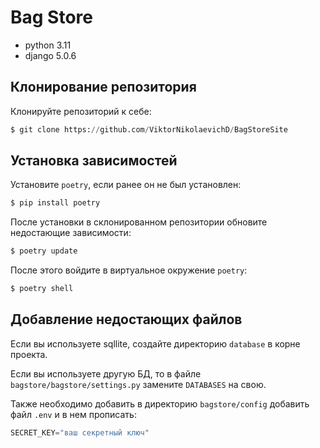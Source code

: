 # Bag Store
* python 3.11
* django 5.0.6

## Клонирование репозитория

Клонируйте репозиторий к себе:
```python
$ git clone https://github.com/ViktorNikolaevichD/BagStoreSite
```

## Установка зависимостей
Установите `poetry`, если ранее он не был установлен:
```python
$ pip install poetry
```
После установки в склонированном репозитории обновите недостающие зависимости:
```python
$ poetry update
```
После этого войдите в виртуальное окружение `poetry`:
```python
$ poetry shell
```

## Добавление недостающих файлов
Если вы используете sqllite, создайте директорию `database` в корне проекта.

Если вы используете другую БД, то в файле `bagstore/bagstore/settings.py` замените `DATABASES` на свою.

Также необходимо добавить в директорию `bagstore/config` добавить файл `.env` и в нем прописать:
```python
SECRET_KEY="ваш секретный ключ"
```
